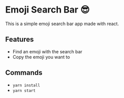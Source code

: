 # Emoji Search Bar 😎

This is a simple emoji search bar app made with react.

## Features

- Find an emoji with the search bar
- Copy the emoji you want to

## Commands

- `yarn install`
- `yarn start`
